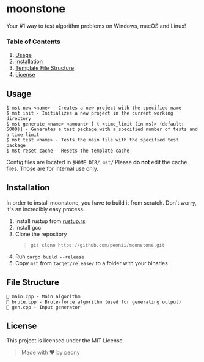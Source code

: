 # moonstone

Your #1 way to test algorithm problems on Windows, macOS and Linux!

### Table of Contents

1. [Usage](#usage)
2. [Installation](#installation)
3. [Template File Structure](#file-structure)
4. [License](#license)

## Usage

```
$ mst new <name> - Creates a new project with the specified name
$ mst init - Initializes a new project in the current working directory
$ mst generate <name> <amount> [-t <time_limit (in ms)> (default: 5000)] - Generates a test package with a specified number of tests and a time limit
$ mst test <name> - Tests the main file with the specified test package
$ mst reset-cache - Resets the template cache
```

Config files are located in `$HOME_DIR/.mst/` Please **do not** edit the cache
files. Those are for internal use only.

## Installation

In order to install moonstone, you have to build it from scratch. Don't worry,
it's an incredibly easy process.

1. Install rustup from [rustup.rs](https://rustup.rs/)
2. Install gcc
3. Clone the repository
   > `git clone https://github.com/peonii/moonstone.git`
4. Run `cargo build --release`
5. Copy `mst` from `target/release/` to a folder with your binaries

## File Structure

```
📄 main.cpp - Main algorithm
📄 brute.cpp - Brute-force algorithm (used for generating output)
📄 gen.cpp - Input generator
```

## License

This project is licensed under the MIT License.

> Made with ❤️ by peony
